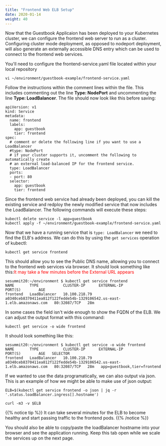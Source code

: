 ```yaml
---
title: "Frontend Web ELB Setup"
date: 2020-01-14
weight: 40
---
```


Now that the Guestbook Applicaion has been deployed to your Kubernetes cluster, we can configure the frontend web server to run as a cluster.  Configuring cluster mode deployment, as opposed to nodeport deployment, will also generate an externally accessible DNS entry which can be used to connect to the frontend web services.

You'll need to configure the frontend-service.yaml file located within your local repository

```
vi ~/environment/guestbook-example/frontend-service.yaml
```

Follow the instructions within the comment lines within the file.  This includes commenting out the line <b>Type: NodePort</b> and uncommenting the line <b>Type: LoadBalancer</b>.  The file should now look like this before saving:

```
apiVersion: v1
kind: Service
metadata:
  name: frontend
  labels:
    app: guestbook
    tier: frontend
spec:
  # comment or delete the following line if you want to use a LoadBalancer
  #type: NodePort
  # if your cluster supports it, uncomment the following to automatically create
  # an external load-balanced IP for the frontend service.
  type: LoadBalancer
  ports:
  - port: 80
  selector:
    app: guestbook
    tier: frontend                     
```

Since the frontend web service had already been deployed, you can kill the existing service and redploy the newly modified service that now includes the LoadBalancer. The following commands will execute these steps:
```
kubectl delete service -l app=guestbook
kubectl apply -f ~/environment/guestbook-example/frontend-service.yaml

```

Now that we have a running service that is `type: LoadBalancer` we need to find
the ELB's address.  We can do this by using the `get services` operation of kubectl:

```
kubectl get service frontend
```
This should allow you to see the Public DNS name, allowing you to connect to the frontend web services via browser.
It should look something like this:<font color=red>It may take a few minutes before the External URL appears</font>
```
sesummit20:~/environment $ kubectl get service frontend
NAME       TYPE           CLUSTER-IP      EXTERNAL-IP                                                               PORT(S)        AGE
frontend   LoadBalancer   10.100.218.79   a0340ceb8370411ea812f122fedde54b-1329106542.us-east-1.elb.amazonaws.com   80:32087/TCP   28m
```

In some cases the field isn't wide enough to show the FQDN of the ELB. We can adjust the
output format with this command:
```
kubectl get service -o wide frontend
```
It should look something like this:
```
sesummit20:~/environment $ kubectl get service -o wide frontend
NAME       TYPE           CLUSTER-IP      EXTERNAL-IP                                                               PORT(S)        AGE   SELECTOR
frontend   LoadBalancer   10.100.218.79   a0340ceb8370411ea812f122fedde54b-1329106542.us-east-1.elb.amazonaws.com   80:32087/TCP   28m   app=guestbook,tier=frontend
```

If we wanted to use the data programatically, we can also output via json. This is
an example of how we might be able to make use of json output:
```
ELB=$(kubectl get service frontend -o json | jq -r '.status.loadBalancer.ingress[].hostname')

curl -m3 -v $ELB
```
{{% notice tip %}}
It can take several minutes for the ELB to become healthy and start passing traffic to the frontend pods.
{{% /notice %}}

You should also be able to copy/paste the loadBalancer hostname into your browser and see the application running.
Keep this tab open while we scale the services up on the next page.
